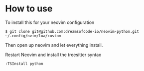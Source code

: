# How to use
 
To install this for your neovim configuration

```
$ git clone git@github.com:dreamsofcode-io/neovim-python.git ~/.config/nvim/lua/custom
```

Then open up neovim and let everything install.

Restart Neovim and install the treesitter syntax

```
:TSInstall python
```

